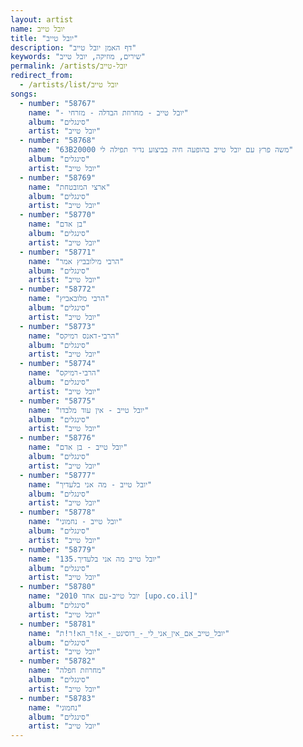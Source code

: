 ```yaml
---
layout: artist
name: יובל טייב
title: "יובל טייב"
description: "דף האמן יובל טייב"
keywords: "שירים, מוזיקה, יובל טייב"
permalink: /artists/יובל-טייב
redirect_from:
  - /artists/list/יובל טייב
songs:
  - number: "58767"
    name: "- יובל טייב - מחרוזת הבדלה - מזרחי"
    album: "סינגלים"
    artist: "יובל טייב"
  - number: "58768"
    name: "63B20000 משה פרץ עם יובל טייב בהופעה חיה בביצוע נדיר תפילה לי"
    album: "סינגלים"
    artist: "יובל טייב"
  - number: "58769"
    name: "ארצי המובטחת"
    album: "סינגלים"
    artist: "יובל טייב"
  - number: "58770"
    name: "בן אדם"
    album: "סינגלים"
    artist: "יובל טייב"
  - number: "58771"
    name: "הרבי מילובביץ אמר"
    album: "סינגלים"
    artist: "יובל טייב"
  - number: "58772"
    name: "הרבי מלובאביץ"
    album: "סינגלים"
    artist: "יובל טייב"
  - number: "58773"
    name: "הרבי-דאנס רמיקס"
    album: "סינגלים"
    artist: "יובל טייב"
  - number: "58774"
    name: "הרבי-רמיקס"
    album: "סינגלים"
    artist: "יובל טייב"
  - number: "58775"
    name: "יובל טייב - אין עוד מלבדו"
    album: "סינגלים"
    artist: "יובל טייב"
  - number: "58776"
    name: "יובל טייב - בן אדם"
    album: "סינגלים"
    artist: "יובל טייב"
  - number: "58777"
    name: "יובל טייב - מה אני בלעדיך"
    album: "סינגלים"
    artist: "יובל טייב"
  - number: "58778"
    name: "יובל טייב - נחמוני"
    album: "סינגלים"
    artist: "יובל טייב"
  - number: "58779"
    name: "יובל טייב מה אני בלעדיך.135"
    album: "סינגלים"
    artist: "יובל טייב"
  - number: "58780"
    name: "יובל טייב-עם אחד 2010 [upo.co.il]"
    album: "סינגלים"
    artist: "יובל טייב"
  - number: "58781"
    name: "יובל_טייב_אם_אין_אני_לי_-_דוסינט_-_א!ר_הא!ר!ת"
    album: "סינגלים"
    artist: "יובל טייב"
  - number: "58782"
    name: "מחרוזת חפלה"
    album: "סינגלים"
    artist: "יובל טייב"
  - number: "58783"
    name: "נחמוני"
    album: "סינגלים"
    artist: "יובל טייב"
---
```

